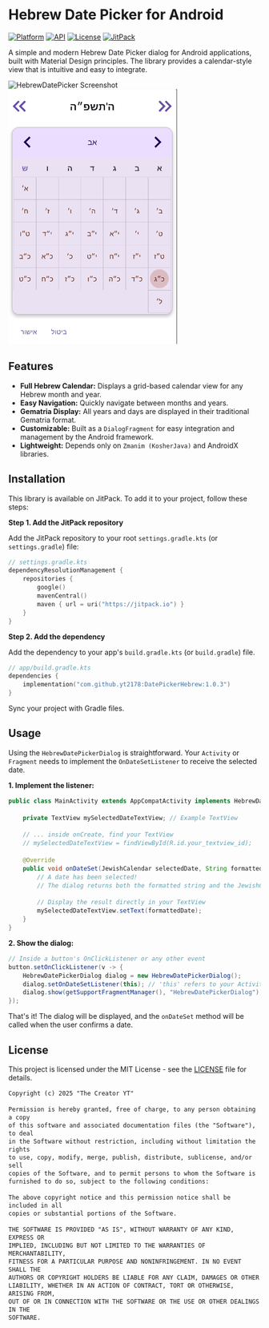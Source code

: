 # Hebrew Date Picker for Android

[![Platform](https://img.shields.io/badge/platform-Android-green.svg)](https://www.android.com)
[![API](https://img.shields.io/badge/API-19%2B-brightgreen.svg?style=flat)](https://android-arsenal.com/api?level=19)
[![License](https://img.shields.io/badge/License-MIT-blue.svg)](https://opensource.org/licenses/MIT)
[![JitPack](https://jitpack.io/v/yt2178/DatePickerHebrew.svg)](https://jitpack.io/#yt2178/DatePickerHebrew)

A simple and modern Hebrew Date Picker dialog for Android applications, built with Material Design principles. The library provides a calendar-style view that is intuitive and easy to integrate.

![HebrewDatePicker Screenshot](https://github.com/user-attachments/assets/7c99aeed-c33a-4113-8f88-9d65d6bbd6bc)![HebrewDatePicker Screenshot](https://github.com/yt2178/DatePickerHebrew/blob/master/screenshot.png)






## Features

- **Full Hebrew Calendar:** Displays a grid-based calendar view for any Hebrew month and year.
- **Easy Navigation:** Quickly navigate between months and years.
- **Gematria Display:** All years and days are displayed in their traditional Gematria format.
- **Customizable:** Built as a `DialogFragment` for easy integration and management by the Android framework.
- **Lightweight:** Depends only on `Zmanim (KosherJava)` and AndroidX libraries.

## Installation

This library is available on JitPack. To add it to your project, follow these steps:

**Step 1. Add the JitPack repository**

Add the JitPack repository to your root `settings.gradle.kts` (or `settings.gradle`) file:

```kotlin
// settings.gradle.kts
dependencyResolutionManagement {
    repositories {
        google()
        mavenCentral()
        maven { url = uri("https://jitpack.io") }
    }
}
```

**Step 2. Add the dependency**

Add the dependency to your app's `build.gradle.kts` (or `build.gradle`) file. 

```kotlin
// app/build.gradle.kts
dependencies {
    implementation("com.github.yt2178:DatePickerHebrew:1.0.3")
}
```

Sync your project with Gradle files.

## Usage

Using the `HebrewDatePickerDialog` is straightforward. Your `Activity` or `Fragment` needs to implement the `OnDateSetListener` to receive the selected date.

**1. Implement the listener:**
```java
public class MainActivity extends AppCompatActivity implements HebrewDatePickerDialog.OnDateSetListener {
    
    private TextView mySelectedDateTextView; // Example TextView
    
    // ... inside onCreate, find your TextView
    // mySelectedDateTextView = findViewById(R.id.your_textview_id);

    @Override
    public void onDateSet(JewishCalendar selectedDate, String formattedDate) {
        // A date has been selected!
        // The dialog returns both the formatted string and the JewishCalendar object.
        
        // Display the result directly in your TextView
        mySelectedDateTextView.setText(formattedDate);
    }
}
```

**2. Show the dialog:**
```java
// Inside a button's OnClickListener or any other event
button.setOnClickListener(v -> {
    HebrewDatePickerDialog dialog = new HebrewDatePickerDialog();
    dialog.setOnDateSetListener(this); // 'this' refers to your Activity/Fragment
    dialog.show(getSupportFragmentManager(), "HebrewDatePickerDialog");
});
```

That's it! The dialog will be displayed, and the `onDateSet` method will be called when the user confirms a date.

## License

This project is licensed under the MIT License - see the [LICENSE](LICENSE) file for details.

```
Copyright (c) 2025 "The Creator YT"

Permission is hereby granted, free of charge, to any person obtaining a copy
of this software and associated documentation files (the "Software"), to deal
in the Software without restriction, including without limitation the rights
to use, copy, modify, merge, publish, distribute, sublicense, and/or sell
copies of the Software, and to permit persons to whom the Software is
furnished to do so, subject to the following conditions:

The above copyright notice and this permission notice shall be included in all
copies or substantial portions of the Software.

THE SOFTWARE IS PROVIDED "AS IS", WITHOUT WARRANTY OF ANY KIND, EXPRESS OR
IMPLIED, INCLUDING BUT NOT LIMITED TO THE WARRANTIES OF MERCHANTABILITY,
FITNESS FOR A PARTICULAR PURPOSE AND NONINFRINGEMENT. IN NO EVENT SHALL THE
AUTHORS OR COPYRIGHT HOLDERS BE LIABLE FOR ANY CLAIM, DAMAGES OR OTHER
LIABILITY, WHETHER IN AN ACTION OF CONTRACT, TORT OR OTHERWISE, ARISING FROM,
OUT OF OR IN CONNECTION WITH THE SOFTWARE OR THE USE OR OTHER DEALINGS IN THE
SOFTWARE.
```
